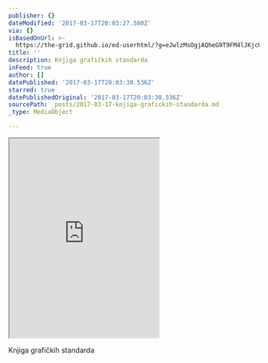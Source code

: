 ```yaml
---
publisher: {}
dateModified: '2017-03-17T20:03:27.580Z'
via: {}
isBasedOnUrl: >-
  https://the-grid.github.io/ed-userhtml/?g=eJwlzMsOgjAQheG9T9FM4lJKjcUKlHepbYUSbmEGhLe3wvac_F_pwsqcIXOz4_AJdXAahFJ3kT4Vf8iXElJmwJD2zmv4BkdNLtL0WrDGh7qhXGZy2gpgtjOIGgLisvj-7R1UJY94dSnRzmEiRvsUCfIb8das5lwjPVsNnPvkSBM79vzokxaBGdyHeNO8-L93NtUPb2A7jQ
title: ''
description: Knjiga grafičkih standarda
inFeed: true
author: []
datePublished: '2017-03-17T20:03:30.536Z'
starred: true
datePublishedOriginal: '2017-03-17T20:03:30.536Z'
sourcePath: _posts/2017-03-17-knjiga-grafickih-standarda.md
_type: MediaObject

---
```

<iframe src="https://the-grid.github.io/ed-userhtml/?g=eJwlzMsOgjAQheG9T9FM4lJKjcUKlHepbYUSbmEGhLe3wvac_F_pwsqcIXOz4_AJdXAahFJ3kT4Vf8iXElJmwJD2zmv4BkdNLtL0WrDGh7qhXGZy2gpgtjOIGgLisvj-7R1UJY94dSnRzmEiRvsUCfIb8das5lwjPVsNnPvkSBM79vzokxaBGdyHeNO8-L93NtUPb2A7jQ" height="400" style=""></iframe>

Knjiga grafičkih standarda